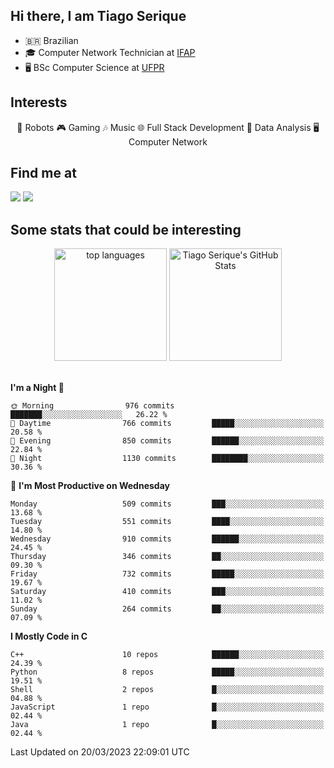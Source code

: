 
<h2> Hi there, I am Tiago Serique</h2>

<div>
	<ul>
		<li>🇧🇷 Brazilian</li>
		<li>🎓 Computer Network Technician at <a href="https://www.ifap.edu.br/">IFAP</a></li>
		<li>🖥️ BSc Computer Science at <a href="https://www.ufpr.br/portalufpr/">UFPR</a></li>
	</ul>
</div>


<h2>Interests</h2>

<div align="center">
	🤖 Robots 🎮 Gaming 🎶 Music 🌐 Full Stack Development 🎲 Data Analysis 🖥️ Computer Network
</div>

<h2>Find me at</h2>

<div>
	<a href="https://www.linkedin.com/in/tiago-serique"><img src="https://img.shields.io/badge/LinkedIn-0077B5?style=for-the-badge&logo=linkedin&logoColor=white"></a>
	<a href="https://www.instagram.com/tiago.serique/"><img src="https://img.shields.io/badge/Instagram-E4405F?style=for-the-badge&logo=instagram&logoColor=white"></a>
</div>

<h2>Some stats that could be interesting</h2>

<div align="center">
	<img height="180em" src="https://tiagoserique.vercel.app/api/top-langs/?layout=compact&theme=tokyonight&username=tiagoserique&langs_count=10&hide=makefile&exclude_repo=vim-mods" alt="top languages">
	<img height="180em" src="https://tiagoserique.vercel.app/api?username=tiagoserique&count_private=true&show_icons=true&theme=tokyonight&include_all_commits=true" alt="Tiago Serique's GitHub Stats">
</div> 

<br>

<!--START_SECTION:waka-->
**I'm a Night 🦉** 

```text
🌞 Morning                976 commits         ███████░░░░░░░░░░░░░░░░░░   26.22 % 
🌆 Daytime                766 commits         █████░░░░░░░░░░░░░░░░░░░░   20.58 % 
🌃 Evening                850 commits         ██████░░░░░░░░░░░░░░░░░░░   22.84 % 
🌙 Night                  1130 commits        ████████░░░░░░░░░░░░░░░░░   30.36 % 
```
📅 **I'm Most Productive on Wednesday** 

```text
Monday                   509 commits         ███░░░░░░░░░░░░░░░░░░░░░░   13.68 % 
Tuesday                  551 commits         ████░░░░░░░░░░░░░░░░░░░░░   14.80 % 
Wednesday                910 commits         ██████░░░░░░░░░░░░░░░░░░░   24.45 % 
Thursday                 346 commits         ██░░░░░░░░░░░░░░░░░░░░░░░   09.30 % 
Friday                   732 commits         █████░░░░░░░░░░░░░░░░░░░░   19.67 % 
Saturday                 410 commits         ███░░░░░░░░░░░░░░░░░░░░░░   11.02 % 
Sunday                   264 commits         ██░░░░░░░░░░░░░░░░░░░░░░░   07.09 % 
```


**I Mostly Code in C** 

```text
C++                      10 repos            ██████░░░░░░░░░░░░░░░░░░░   24.39 % 
Python                   8 repos             █████░░░░░░░░░░░░░░░░░░░░   19.51 % 
Shell                    2 repos             █░░░░░░░░░░░░░░░░░░░░░░░░   04.88 % 
JavaScript               1 repo              █░░░░░░░░░░░░░░░░░░░░░░░░   02.44 % 
Java                     1 repo              █░░░░░░░░░░░░░░░░░░░░░░░░   02.44 % 
```




 Last Updated on 20/03/2023 22:09:01 UTC
<!--END_SECTION:waka-->
